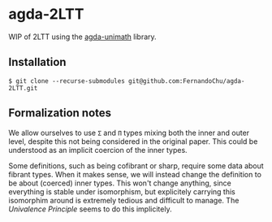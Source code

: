 # agda-2LTT

WIP of 2LTT using the [agda-unimath](https://github.com/UniMath/agda-unimath)
library.

## Installation

```
$ git clone --recurse-submodules git@github.com:FernandoChu/agda-2LTT.git
```

## Formalization notes

We allow ourselves to use `Σ` and `Π` types mixing both the inner and outer level, despite this not being considered in the original paper. This could be understood as an implicit coercion of the inner types.

Some definitions, such as being cofibrant or sharp, require some data about fibrant types. When it makes sense, we will instead change the definition to be about (coerced) inner types. This won't change anything, since everything is stable under isomorphism, but explicitely carrying this isomorphim around is extremely tedious and difficult to manage. The *Univalence Principle* seems to do this implicitely.
